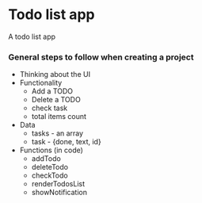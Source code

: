 # Todo list app
A todo list app


### General steps to follow when creating a project

- Thinking about the UI
- Functionality
	- Add a TODO
	- Delete a TODO
	- check task
	- total items count
- Data
	- tasks - an array
	- task - {done, text, id}
- Functions (in code)
	- addTodo
	- deleteTodo
	- checkTodo
	- renderTodosList
	- showNotification


   